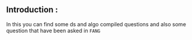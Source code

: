 ## Introduction :
In this you can find some ds and algo compiled questions and also some question that have been asked in `FANG`
